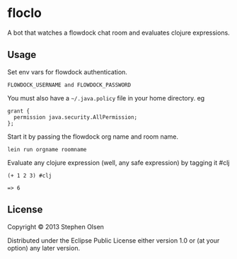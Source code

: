 # floclo

A bot that watches a flowdock chat room and evaluates clojure expressions.

## Usage

Set env vars for flowdock authentication.
```
FLOWDOCK_USERNAME and FLOWDOCK_PASSWORD

```
You must also have a `~/.java.policy` file in your home directory. eg

```
grant {
  permission java.security.AllPermission;
};
```

Start it by passing the flowdock org name and room name.

```
lein run orgname roomname
```

Evaluate any clojure expression (well, any safe expression) by tagging it #clj

```
(+ 1 2 3) #clj
```

```
=> 6
```

## License

Copyright © 2013 Stephen Olsen

Distributed under the Eclipse Public License either version 1.0 or (at
your option) any later version.
